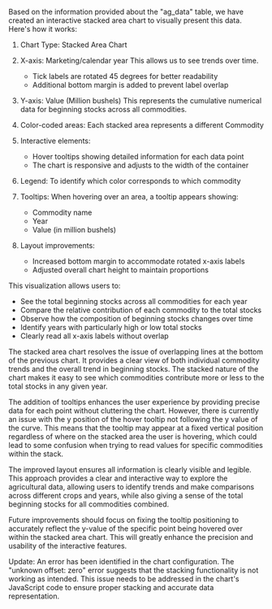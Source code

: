 Based on the information provided about the "ag_data" table, we have created an interactive stacked area chart to visually present this data. Here's how it works:

1. Chart Type: Stacked Area Chart

2. X-axis: Marketing/calendar year
   This allows us to see trends over time.
   - Tick labels are rotated 45 degrees for better readability
   - Additional bottom margin is added to prevent label overlap

3. Y-axis: Value (Million bushels)
   This represents the cumulative numerical data for beginning stocks across all commodities.

4. Color-coded areas: Each stacked area represents a different Commodity

5. Interactive elements:
   - Hover tooltips showing detailed information for each data point
   - The chart is responsive and adjusts to the width of the container

6. Legend: To identify which color corresponds to which commodity

7. Tooltips: When hovering over an area, a tooltip appears showing:
   - Commodity name
   - Year
   - Value (in million bushels)

8. Layout improvements:
   - Increased bottom margin to accommodate rotated x-axis labels
   - Adjusted overall chart height to maintain proportions

This visualization allows users to:
- See the total beginning stocks across all commodities for each year
- Compare the relative contribution of each commodity to the total stocks
- Observe how the composition of beginning stocks changes over time
- Identify years with particularly high or low total stocks
- Clearly read all x-axis labels without overlap

The stacked area chart resolves the issue of overlapping lines at the bottom of the previous chart. It provides a clear view of both individual commodity trends and the overall trend in beginning stocks. The stacked nature of the chart makes it easy to see which commodities contribute more or less to the total stocks in any given year.

The addition of tooltips enhances the user experience by providing precise data for each point without cluttering the chart. However, there is currently an issue with the y position of the hover tooltip not following the y value of the curve. This means that the tooltip may appear at a fixed vertical position regardless of where on the stacked area the user is hovering, which could lead to some confusion when trying to read values for specific commodities within the stack.

The improved layout ensures all information is clearly visible and legible. This approach provides a clear and interactive way to explore the agricultural data, allowing users to identify trends and make comparisons across different crops and years, while also giving a sense of the total beginning stocks for all commodities combined.

Future improvements should focus on fixing the tooltip positioning to accurately reflect the y-value of the specific point being hovered over within the stacked area chart. This will greatly enhance the precision and usability of the interactive features.

Update: An error has been identified in the chart configuration. The "unknown offset: zero" error suggests that the stacking functionality is not working as intended. This issue needs to be addressed in the chart's JavaScript code to ensure proper stacking and accurate data representation.
